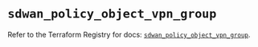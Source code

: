# `sdwan_policy_object_vpn_group`

Refer to the Terraform Registry for docs: [`sdwan_policy_object_vpn_group`](https://registry.terraform.io/providers/ciscodevnet/sdwan/0.8.0/docs/resources/policy_object_vpn_group).

